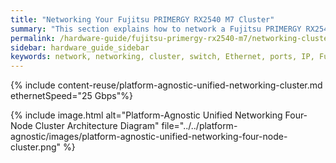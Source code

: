 ```yaml
---
title: "Networking Your Fujitsu PRIMERGY RX2540 M7 Cluster"
summary: "This section explains how to network a Fujitsu PRIMERGY RX2540 M7 cluster."
permalink: /hardware-guide/fujitsu-primergy-rx2540-m7/networking-cluster.html
sidebar: hardware_guide_sidebar
keywords: network, networking, cluster, switch, Ethernet, ports, IP, Fujitsu_PRIMERGY_RX2540_M7, Fujitsu, PRIMERGY, RX2540, 2540, M7
---
```


{% include content-reuse/platform-agnostic-unified-networking-cluster.md ethernetSpeed="25 Gbps"%}

{% include image.html alt="Platform-Agnostic Unified Networking Four-Node Cluster Architecture Diagram" file="../../platform-agnostic/images/platform-agnostic-unified-networking-four-node-cluster.png" %}
